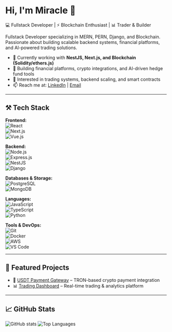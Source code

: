 # Hi, I'm Miracle 👋

💻 Fullstack Developer | ⚡ Blockchain Enthusiast | 📊 Trader & Builder

Fullstack Developer specializing in MERN, PERN, Django, and Blockchain. Passionate about building scalable backend systems, financial platforms, and AI-powered trading solutions.

- 🌱 Currently working with **NestJS, Next.js, and Blockchain (Solidity/ethers.js)**
- 🚀 Building financial platforms, crypto integrations, and AI-driven hedge fund tools
- 🎯 Interested in trading systems, backend scaling, and smart contracts
- 📫 Reach me at: [LinkedIn](https://linkedin.com/in/udoh-miracle-9a3a24265) | [Email](mailto:udohmiracle23@gmail.com)

---

## ⚒️ Tech Stack  

**Frontend:**  
![React](https://img.shields.io/badge/-React-61DAFB?logo=react&logoColor=000)  
![Next.js](https://img.shields.io/badge/-Next.js-000000?logo=next.js)  
![Vue.js](https://img.shields.io/badge/-Vue.js-4FC08D?logo=vue.js&logoColor=fff) 

**Backend:**  
![Node.js](https://img.shields.io/badge/-Node.js-339933?logo=node.js&logoColor=fff)  
![Express.js](https://img.shields.io/badge/-Express.js-000000?logo=express&logoColor=fff)  
![NestJS](https://img.shields.io/badge/-NestJS-E0234E?logo=nestjs&logoColor=fff)  
![Django](https://img.shields.io/badge/-Django-092E20?logo=django&logoColor=fff)  

**Databases & Storage:**  
![PostgreSQL](https://img.shields.io/badge/-PostgreSQL-336791?logo=postgresql&logoColor=fff)  
![MongoDB](https://img.shields.io/badge/-MongoDB-47A248?logo=mongodb&logoColor=fff)  

**Languages:**  
![JavaScript](https://img.shields.io/badge/-JavaScript-F7DF1E?logo=javascript&logoColor=000)  
![TypeScript](https://img.shields.io/badge/-TypeScript-3178C6?logo=typescript&logoColor=fff)  
![Python](https://img.shields.io/badge/-Python-3776AB?logo=python&logoColor=fff)  

**Tools & DevOps:**  
![Git](https://img.shields.io/badge/-Git-F05032?logo=git&logoColor=fff)  
![Docker](https://img.shields.io/badge/-Docker-2496ED?logo=docker&logoColor=fff)  
![AWS](https://img.shields.io/badge/-AWS-232F3E?logo=amazon-aws&logoColor=ff9900)  
![VS Code](https://img.shields.io/badge/-VS%20Code-007ACC?logo=visual-studio-code&logoColor=fff)  

---

## 📌 Featured Projects
- 💸 [USDT Payment Gateway](https://github.com/username/project) – TRON-based crypto payment integration  
- 📊 [Trading Dashboard](https://github.com/username/project) – Real-time trading & analytics platform  

---

## 📈 GitHub Stats
![GitHub stats](https://github-readme-stats.vercel.app/api?username=your-username&show_icons=true&theme=radical)
![Top Languages](https://github-readme-stats.vercel.app/api/top-langs/?username=your-username&layout=compact&theme=radical)
